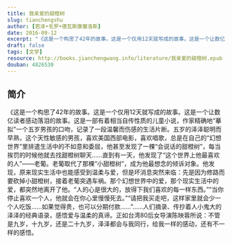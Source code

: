 ```yaml
---
title: 我亲爱的甜橙树
slug: tianchengshu
author: [若泽•毛罗•德瓦斯康塞洛斯]
date: 2016-09-12
excerpt: "《这是一个构思了42年的故事。这是一个仅用12天就写成的故事。这是一个让数亿读者感动落泪的故事。这是一部有着相当自传性质的儿童小说，作家精确地“摹拟”一个五岁男孩的口吻，记录了一段温馨而伤感的生活片断。"
draft: false
tags: [文学]
resource: http://books.jianchengwang.info/literature/我亲爱的甜橙树.epub
douban: 4826530
---
```


## 简介

《这是一个构思了42年的故事。这是一个仅用12天就写成的故事。这是一个让数亿读者感动落泪的故事。这是一部有着相当自传性质的儿童小说，作家精确地“摹拟”一个五岁男孩的口吻，记录了一段温馨而伤感的生活片断。五岁的泽泽聪明而早熟，这个天性敏感的男孩，喜欢美国西部电影，喜欢唱歌，总是在自己的“幻想世界”里排遣生活中的不如意和委屈，他甚至发现了一棵“会说话的甜橙树”，每当挨罚的时候他就去找甜橙树聊天……直到有一天，他发现了“这个世界上他最喜欢的人”——老葡。老葡取代了那棵“小甜橙树”，成为他最想念的倾诉对象。他发现，原来现实生活中也能感受到温柔与爱，但是坏消息突然来临：先是因为修路而要砍掉小甜橙树，接着老葡突遇车祸。那个幻想世界中的爱，那个现实生活中的爱，都突然地离开了他。“人的心是很大的，放得下我们喜欢的每一样东西。”“当你停止喜欢一个人，他就会在你心里慢慢死去。”“请把我买走吧，这样家里就会少一个人吃饭……如果觉得贵，也可以分期付款……”……人们摘录、传抄着人小鬼大的泽泽的经典语录，感悟爱与温柔的真谛。正如台湾80后女导演陈映蓉所说：不管是九岁，十九岁，还是二十九岁，泽泽都会与我同行，给我一样的感动，还有不一样的感悟。

